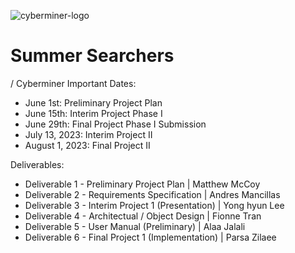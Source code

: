 ![cyberminer-logo](https://github.com/CS4376/Cyberminer/assets/93101774/d9af6cf0-6b6a-4e60-b9a7-bb147e756494)
# Summer Searchers
 / Cyberminer
Important Dates:
- June 1st: Preliminary Project Plan
- June 15th: Interim Project Phase I
- June 29th: Final Project Phase I Submission
- July 13, 2023: Interim Project II
- August 1, 2023: Final Project II

Deliverables:
- Deliverable 1 - Preliminary Project Plan         | Matthew McCoy
- Deliverable 2 - Requirements Specification       | Andres Mancillas
- Deliverable 3 - Interim Project 1 (Presentation) | Yong hyun Lee
- Deliverable 4 - Architectual / Object Design     | Fionne Tran
- Deliverable 5 - User Manual (Preliminary)        | Alaa Jalali
- Deliverable 6 - Final Project 1 (Implementation) | Parsa Zilaee
